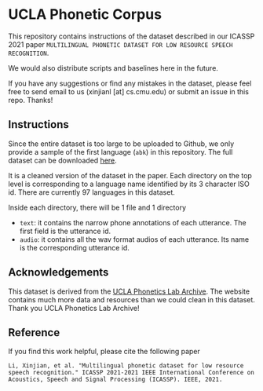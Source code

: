 # UCLA Phonetic Corpus

This repository contains instructions of the dataset described in our ICASSP 2021 paper `MULTILINGUAL PHONETIC DATASET FOR LOW RESOURCE SPEECH RECOGNITION`.


We would also distribute scripts and baselines here in the future.


If you have any suggestions or find any mistakes in the dataset, please feel free to send email to us (xinjianl [at] cs.cmu.edu) or submit an issue in this repo. Thanks!


## Instructions

Since the entire dataset is too large to be uploaded to Github, we only provide a sample of the first language (`abk`) in this repository. The full dataset can be downloaded [here](https://www.pyspeech.com/static/data/ucla_phonetic_corpus.tar.gz). 


It is a cleaned version of the dataset in the paper. Each directory on the top level is corresponding to a language name identified by its 3 character ISO id. There are currently 97 languages in this dataset.


Inside each directory, there will be 1 file and 1 directory

- `text`: it contains the narrow phone annotations of each utterance. The first field is the utterance id.
- `audio`: it contains all the wav format audios of each utterance. Its name is the corresponding utterance id.


## Acknowledgements

This dataset is derived from the [UCLA Phonetics Lab Archive](http://archive.phonetics.ucla.edu/). The website contains much more data and resources than we could clean in this dataset. Thank you UCLA Phonetics Lab Archive!

## Reference

If you find this work helpful, please cite the following paper

```
Li, Xinjian, et al. "Multilingual phonetic dataset for low resource speech recognition." ICASSP 2021-2021 IEEE International Conference on Acoustics, Speech and Signal Processing (ICASSP). IEEE, 2021.
```